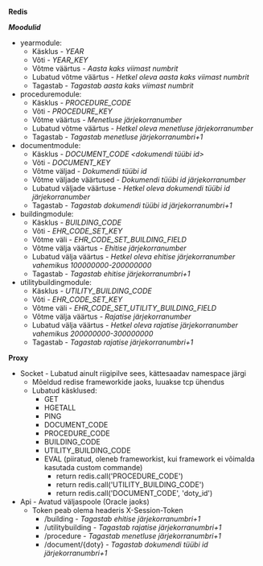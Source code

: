 **Redis**

***Moodulid***
* yearmodule:
    * Käsklus - *YEAR*
    * Võti - *YEAR_KEY*
    * Võtme väärtus - *Aasta kaks viimast numbrit*
    * Lubatud võtme väärtus - *Hetkel oleva aasta kaks viimast numbrit*
    * Tagastab - *Tagastab aasta kaks viimast numbrit*
* proceduremodule:
    * Käsklus - *PROCEDURE_CODE*
    * Võti - *PROCEDURE_KEY*
    * Võtme väärtus - *Menetluse järjekorranumber*
    * Lubatud võtme väärtus - *Hetkel oleva menetluse järjekorranumber*
    * Tagastab - *Tagastab menetluse järjekorranumbri+1*
* documentmodule:
    * Käsklus - *DOCUMENT_CODE <dokumendi tüübi id>*
    * Võti - *DOCUMENT_KEY*
    * Võtme väljad - *Dokumendi tüübi id*
    * Võtme väljade väärtused - *Dokumendi tüübi id järjekorranumber*
    * Lubatud väljade väärtuse - *Hetkel oleva dokumendi tüübi id järjekorranumber*
    * Tagastab - *Tagastab dokumendi tüübi id järjekorranumbri+1*
* buildingmodule:
    * Käsklus - *BUILDING_CODE*
    * Võti - *EHR_CODE_SET_KEY*
    * Võtme väli - *EHR_CODE_SET_BUILDING_FIELD*
    * Võtme välja väärtus - *Ehitise järjekorranumber*
    * Lubatud välja väärtus - *Hetkel oleva ehitise järjekorranumber vahemikus 100000000-200000000*
    * Tagastab - *Tagastab ehitise järjekorranumbri+1*
* utilitybuildingmodule:
    * Käsklus - *UTILITY_BUILDING_CODE*
    * Võti - *EHR_CODE_SET_KEY*
    * Võtme väli - *EHR_CODE_SET_UTILITY_BUILDING_FIELD*
    * Võtme välja väärtus - *Rajatise järjekorranumber*
    * Lubatud välja väärtus - *Hetkel oleva rajatise järjekorranumber vahemikus 200000000-300000000*
    * Tagastab - *Tagastab rajatise järjekorranumbri+1*

**Proxy**
* Socket - Lubatud ainult riigipilve sees, kättesaadav namespace järgi
    * Mõeldud redise frameworkide jaoks, luuakse tcp ühendus
    * Lubatud käsklused:
        * GET
        * HGETALL
        * PING
        * DOCUMENT_CODE
        * PROCEDURE_CODE
        * BUILDING_CODE
        * UTILITY_BUILDING_CODE
        * EVAL (piiratud, oleneb frameworkist, kui framework ei võimalda kasutada custom commande)
            * return redis.call('PROCEDURE_CODE')
            * return redis.call('UTILITY_BUILDING_CODE')
            * return redis.call('DOCUMENT_CODE', 'doty_id')
* Api - Avatud väljaspoole (Oracle jaoks)
    * Token peab olema headeris X-Session-Token
        * /building - *Tagastab ehitise järjekorranumbri+1*
        * /utilitybuilding - *Tagastab rajatise järjekorranumbri+1*
        * /procedure - *Tagastab menetluse järjekorranumbri+1*
        * /document/{doty} - *Tagastab dokumendi tüübi id järjekorranumbri+1*